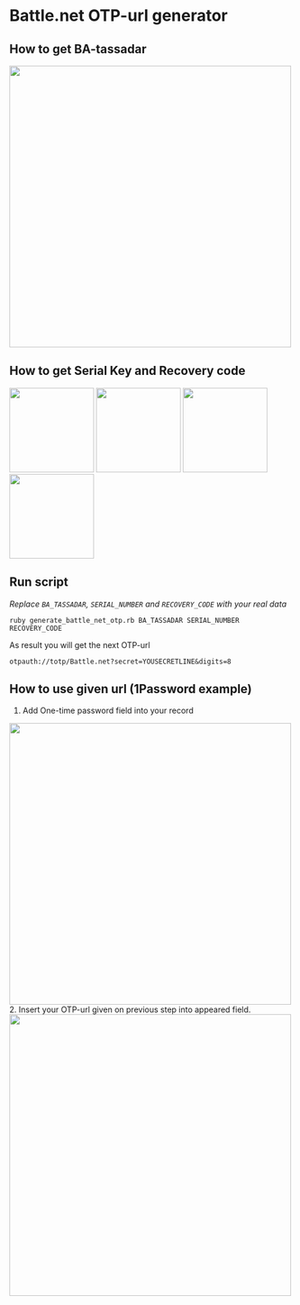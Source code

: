 # Battle.net OTP-url generator

## How to get BA-tassadar
<img src="https://github.com/user-attachments/assets/8068f153-d024-4a28-9be7-ec8dc028b702" width="500px">

## How to get Serial Key and Recovery code
<img src="https://github.com/user-attachments/assets/273a7991-a664-4b51-9bfa-837551c3a875" width="150px">
<img src="https://github.com/user-attachments/assets/bdfaed61-d6df-4c39-be94-825c47239400" width="150px">
<img src="https://github.com/user-attachments/assets/f9714dfd-c0c9-4209-a5dd-40ef2d56d7fc" width="150px">
<img src="https://github.com/user-attachments/assets/5fc8d45f-bab2-4191-ad18-f2cec09cd828" width="150px">

## Run script 
_Replace `BA_TASSADAR`, `SERIAL_NUMBER` and `RECOVERY_CODE` with your real data_

```shell
ruby generate_battle_net_otp.rb BA_TASSADAR SERIAL_NUMBER RECOVERY_CODE
```
As result you will get the next OTP-url
```
otpauth://totp/Battle.net?secret=YOUSECRETLINE&digits=8
```

## How to use given url (1Password example)
1. Add One-time password field into your record
<img src="https://github.com/user-attachments/assets/4a194dc2-2201-4c87-bc90-c798c68583af" width="500px">
2. Insert your OTP-url given on previous step into appeared field.
<img src="https://github.com/user-attachments/assets/b3e8c05d-0679-4c3c-86dd-d3342ff2d6e9" width="500px">
